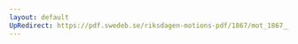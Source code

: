 ```yaml
---
layout: default
UpRedirect: https://pdf.swedeb.se/riksdagen-motions-pdf/1867/mot_1867__ak__00195/mot_1867__ak__00195_001.pdf
---
```

